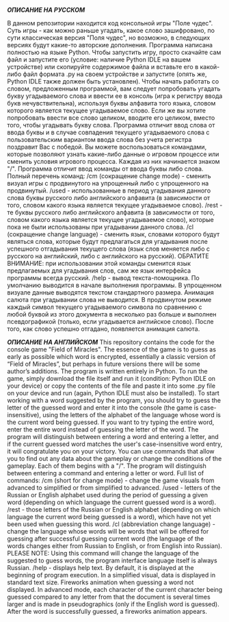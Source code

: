 ***ОПИСАНИЕ НА РУССКОМ***

В данном репозитории находится код консольной игры "Поле чудес".  Суть игры - как можно раньше угадать, какое слово зашифровано, по сути классическая версия "Поля чудес", но возможно, в следующих версиях будут какие-то авторские дополнения. Программа написана полностью на языке Python. Чтобы запустить игру, просто скачайте сам файл и запустите его (условие: наличие Python IDLE на вашем устройстве) или скопируйте содержимое файла и вставьте его в какой-либо файл формата .py на своем устройстве и запустите (опять же, Python IDLE также должен быть установлен). Чтобы начать работать со словом, предложенным программой, вам следует попробовать угадать букву угадываемого слова и ввести ее в консоль (игра к регистру ввода букв нечувствительна), используя буквы алфавита того языка, словом которого является текущее угадываемое слово. Если же вы хотите попробовать ввести все слово целиком, вводите его целиком, вместо того, чтобы угадывать букву слова. Программа отличит ввод слова от ввода буквы и в случае совпадения текущего угадываемого слова с пользовательским вариантом ввода слова без учета регистра поздравит Вас с победой. Вы можете воспользоваться командами, которые позволяют узнать какие-либо данные о игровом процессе или сменить условия игрового процесса. Каждая из них начинается знаком "/". Программа отличит ввод команды от ввода буквы либо слова. Полный перечень команд:
/cm (сокращение change mode) - сменить визуал игры с продвинутого на упрощенный 
либо с упрощенного на продвинутый.
/used - использованные в период угадывания данного слова буквы русского либо английского алфавита
(в зависимости от того, словом какого языка является текущее угадываемое слово).
/rest - те буквы русского либо английского алфавита
(в зависимости от того, словом какого языка является текущее угадываемое слово),
которые пока не были использованы при угадывании данного слова.
/cl (сокращение change language) - сменить язык, словами которого будут являться
слова, которые будут предлагаться для угадывания после успешного отгадывания 
текущего слова (язык слов меняется либо с русского на английский, либо с английского
на русский).
ОБРАТИТЕ ВНИМАНИЕ: при использовании этой команды сменится язык предлагаемых
для угадывания слов, сам же язык интерфейса программы всегда русский.
/help - вывод текста-помощника. По умолчанию выводится в начале выполнения программы.
В упрощенном визуале данные выводятся текстом стандартного размера. Анимация салюта при угадывании слова
не выводится.
В продвинутом режиме каждый символ текущего угадываемого символа по сравнению с любой буквой из этого
документа в несколько раз больше и выполнен псевдографикой (только, если угадывается английское слово). 
После того, как слово успешно отгадано, появляется анимация салюта.


***ОПИСАНИЕ НА АНГЛИЙСКОМ***
This repository contains the code for the console game "Field of Miracles". The essence of the game is to guess as early as possible which word is encrypted, essentially a classic version of “Field of Miracles”, but perhaps in future versions there will be some author’s additions. The program is written entirely in Python. To run the game, simply download the file itself and run it (condition: Python IDLE on your device) or copy the contents of the file and paste it into some .py file on your device and run (again, Python IDLE must also be installed). To start working with a word suggested by the program, you should try to guess the letter of the guessed word and enter it into the console (the game is case-insensitive), using the letters of the alphabet of the language whose word is the current word being guessed. If you want to try typing the entire word, enter the entire word instead of guessing the letter of the word. The program will distinguish between entering a word and entering a letter, and if the current guessed word matches the user's case-insensitive word entry, it will congratulate you on your victory. You can use commands that allow you to find out any data about the gameplay or change the conditions of the gameplay. Each of them begins with a "/". The program will distinguish between entering a command and entering a letter or word. Full list of commands:
/cm (short for change mode) - change the game visuals from advanced to simplified
or from simplified to advanced.
/used - letters of the Russian or English alphabet used during the period of guessing a given word
(depending on which language the current guessed word is a word).
/rest - those letters of the Russian or English alphabet
(depending on which language the current word being guessed is a word),
which have not yet been used when guessing this word.
/cl (abbreviation change language) - change the language whose words will be
words that will be offered for guessing after successful guessing
current word (the language of the words changes either from Russian to English, or from English
into Russian).
PLEASE NOTE: Using this command will change the language of the suggested
to guess words, the program interface language itself is always Russian.
/help - displays help text. By default, it is displayed at the beginning of program execution.
In a simplified visual, data is displayed in standard text size. Fireworks animation when guessing a word
not displayed.
In advanced mode, each character of the current character being guessed compared to any letter from that
the document is several times larger and is made in pseudographics (only if the English word is guessed).
After the word is successfully guessed, a fireworks animation appears.

